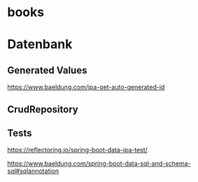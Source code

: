 # books


# Datenbank

## Generated Values
https://www.baeldung.com/jpa-get-auto-generated-id

## CrudRepository

## Tests

https://reflectoring.io/spring-boot-data-jpa-test/

https://www.baeldung.com/spring-boot-data-sql-and-schema-sql#sqlannotation

